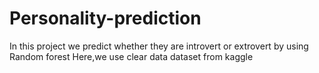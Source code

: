 # Personality-prediction
  In this project we predict whether they are introvert or extrovert by using Random forest 
  Here,we use clear data dataset from kaggle 

